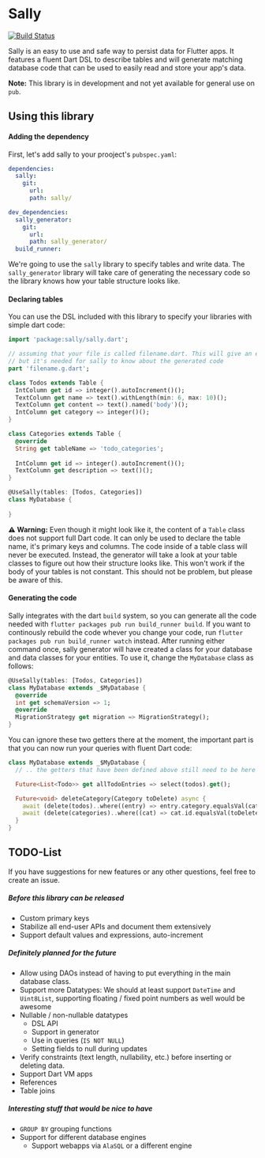 # Sally
[![Build Status](https://travis-ci.com/simolus3/sally.svg?token=u4VnFEE5xnWVvkE6QsqL&branch=master)](https://travis-ci.com/simolus3/sally)

Sally is an easy to use and safe way to persist data for Flutter apps. It features
a fluent Dart DSL to describe tables and will generate matching database code that
can be used to easily read and store your app's data.

__Note:__ This library is in development and not yet available for general use on `pub`.

## Using this library
#### Adding the dependency
First, let's add sally to your prooject's `pubspec.yaml`:
```yaml
dependencies:
  sally:
    git:
      url: 
      path: sally/

dev_dependencies:
  sally_generator:
    git:
      url:
      path: sally_generator/
  build_runner:
```
We're going to use the `sally` library to specify tables and write data. The
`sally_generator` library will take care of generating the necessary code so the
library knows how your table structure looks like.

#### Declaring tables
You can use the DSL included with this library to specify your libraries with simple
dart code:
```dart
import 'package:sally/sally.dart';

// assuming that your file is called filename.dart. This will give an error at first,
// but it's needed for sally to know about the generated code
part 'filename.g.dart'; 

class Todos extends Table {
  IntColumn get id => integer().autoIncrement()();
  TextColumn get name => text().withLength(min: 6, max: 10)();
  TextColumn get content => text().named('body')();
  IntColumn get category => integer()();
}

class Categories extends Table {
  @override
  String get tableName => 'todo_categories';
  
  IntColumn get id => integer().autoIncrement()();
  TextColumn get description => text()();
}

@UseSally(tables: [Todos, Categories])
class MyDatabase {
  
}
```

__⚠️ Warning:__ Even though it might look like it, the content of a `Table` class does not support full Dart code. It can only
be used to declare the table name, it's primary keys and columns. The code inside of a table class will never be 
executed. Instead, the generator will take a look at your table classes to figure out how their structure looks like.
This won't work if the body of your tables is not constant. This should not be problem, but please be aware of this.

#### Generating the code
Sally integrates with the dart `build` system, so you can generate all the code needed with 
`flutter packages pub run build_runner build`. If you want to continously rebuild the code
whever you change your code, run `flutter packages pub run build_runner watch` instead.
After running either command once, sally generator will have created a class for your
database and data classes for your entities. To use it, change the `MyDatabase` class as
follows:
```dart
@UseSally(tables: [Todos, Categories])
class MyDatabase extends _$MyDatabase {
  @override
  int get schemaVersion => 1;
  @override
  MigrationStrategy get migration => MigrationStrategy();
}
```
You can ignore these two getters there at the moment, the important part is that you can
now run your queries with fluent Dart code:
```dart
class MyDatabase extends _$MyDatabase {
  // .. the getters that have been defined above still need to be here

  Future<List<Todo>> get allTodoEntries => select(todos).get();

  Future<void> deleteCategory(Category toDelete) async {
    await (delete(todos)..where((entry) => entry.category.equalsVal(category.id))).go();
    await (delete(categories)..where((cat) => cat.id.equalsVal(toDelete.id))).go();
  }
}
```

## TODO-List
If you have suggestions for new features or any other questions, feel free to
create an issue.

##### Before this library can be released
- Custom primary keys
- Stabilize all end-user APIs and document them extensively
- Support default values and expressions, auto-increment
##### Definitely planned for the future
- Allow using DAOs instead of having to put everything in the main database
class.
- Support more Datatypes: We should at least support `DateTime` and `Uint8List`,
supporting floating / fixed point numbers as well would be awesome
- Nullable / non-nullable datatypes
  - DSL API
  - Support in generator
  - Use in queries (`IS NOT NULL`)
  - Setting fields to null during updates
- Verify constraints (text length, nullability, etc.) before inserting or
  deleting data.
- Support Dart VM apps
- References
- Table joins
##### Interesting stuff that would be nice to have
- `GROUP BY` grouping functions 
- Support for different database engines
  - Support webapps via `AlaSQL` or a different engine